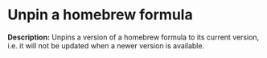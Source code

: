 # Unpin a homebrew formula

**Description:** Unpins a version of a homebrew formula to its current version, i.e. it will not be updated when a newer version is available.

